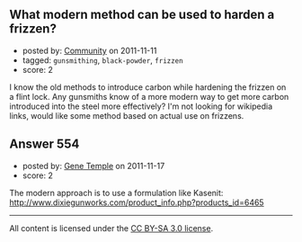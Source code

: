 ## What modern method can be used to harden a frizzen?

- posted by: [Community](https://stackexchange.com/users/-1/-1-community) on 2011-11-11
- tagged: `gunsmithing`, `black-powder`, `frizzen`
- score: 2

I know the old methods to introduce carbon while hardening the frizzen on a flint lock. Any gunsmiths know of a more modern way to get more carbon introduced into the steel more effectively? I'm not looking for wikipedia links, would like some method based on actual use on frizzens.


## Answer 554

- posted by: [Gene Temple](https://stackexchange.com/users/-1/254-gene-temple) on 2011-11-17
- score: 2

The modern approach is to use a formulation like Kasenit:  http://www.dixiegunworks.com/product_info.php?products_id=6465



---

All content is licensed under the [CC BY-SA 3.0 license](https://creativecommons.org/licenses/by-sa/3.0/).
